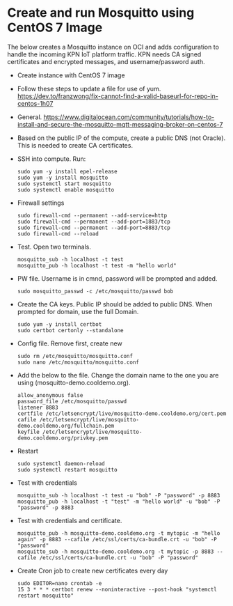 # Create and run Mosquitto using CentOS 7 Image
The below creates a Mosquitto instance on OCI and adds configuration to handle the incoming KPN IoT platform traffic. KPN needs CA signed certificates and encrypted messages, and username/password auth.

- Create instance with CentOS 7 image
- Follow these steps to update a file for use of yum. https://dev.to/franzwong/fix-cannot-find-a-valid-baseurl-for-repo-in-centos-1h07
- General. https://www.digitalocean.com/community/tutorials/how-to-install-and-secure-the-mosquitto-mqtt-messaging-broker-on-centos-7

- Based on the public IP of the compute, create a public DNS (not Oracle). This is needed to create CA certificates.

- SSH into compute. Run:

  ```
  sudo yum -y install epel-release
  sudo yum -y install mosquitto
  sudo systemctl start mosquitto
  sudo systemctl enable mosquitto
  ```

- Firewall settings
  ```
  sudo firewall-cmd --permanent --add-service=http
  sudo firewall-cmd --permanent --add-port=1883/tcp
  sudo firewall-cmd --permanent --add-port=8883/tcp
  sudo firewall-cmd --reload
  ```

- Test. Open two terminals.
  ```
  mosquitto_sub -h localhost -t test
  mosquitto_pub -h localhost -t test -m "hello world"
  ```

- PW file. Username is in cmnd, password will be prompted and added.
  ```
  sudo mosquitto_passwd -c /etc/mosquitto/passwd bob
  ```

- Create the CA keys. Public IP should be added to public DNS. When prompted for domain, use the full Domain.
  ```
  sudo yum -y install certbot
  sudo certbot certonly --standalone
  ```


- Config file. Remove first, create new
  ```
  sudo rm /etc/mosquitto/mosquitto.conf
  sudo nano /etc/mosquitto/mosquitto.conf
  ```
  
- Add the below to the file. Change the domain name to the one you are using (mosquitto-demo.cooldemo.org). 
  ```
  allow_anonymous false
  password_file /etc/mosquitto/passwd
  listener 8883
  certfile /etc/letsencrypt/live/mosquitto-demo.cooldemo.org/cert.pem
  cafile /etc/letsencrypt/live/mosquitto-demo.cooldemo.org/fullchain.pem
  keyfile /etc/letsencrypt/live/mosquitto-demo.cooldemo.org/privkey.pem
  ```

- Restart
  ```
  sudo systemctl daemon-reload
  sudo systemctl restart mosquitto
  ```

- Test with credentials
  ```
  mosquitto_sub -h localhost -t test -u "bob" -P "password" -p 8883
  mosquitto_pub -h localhost -t "test" -m "hello world" -u "bob" -P "password" -p 8883

- Test with credentials and certificate. 
  ```
  mosquitto_pub -h mosquitto-demo.cooldemo.org -t mytopic -m "hello again" -p 8883 --cafile /etc/ssl/certs/ca-bundle.crt -u "bob" -P "password"
  mosquitto_sub -h mosquitto-demo.cooldemo.org -t mytopic -p 8883 --cafile /etc/ssl/certs/ca-bundle.crt -u "bob" -P "password"
  ```


- Create Cron job to create new certificates every day
  ```
  sudo EDITOR=nano crontab -e
  15 3 * * * certbot renew --noninteractive --post-hook "systemctl restart mosquitto"
  ```
